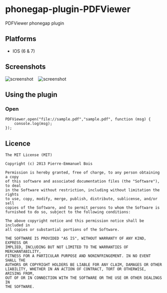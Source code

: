 phonegap-plugin-PDFViewer
============================

PDFViewer phonegap plugin

## Platforms ##

* IOS (6 & 7)

## Screenshots ##

![screenshot](https://raw.github.com/pebois/phonegap-plugin-PDFViewer/master/sample2.png) &nbsp;&nbsp; ![screenshot](https://raw.github.com/pebois/phonegap-plugin-PDFViewer/master/sample3.png)

## Using the plugin ##

### Open ###
```
PDFViewer.open("file://sample.pdf","sample.pdf", function (msg) {
    console.log(msg);
});
```

## Licence ##
```
The MIT License (MIT)

Copyright (c) 2013 Pierre-Emmanuel Bois

Permission is hereby granted, free of charge, to any person obtaining a copy
of this software and associated documentation files (the "Software"), to deal
in the Software without restriction, including without limitation the rights
to use, copy, modify, merge, publish, distribute, sublicense, and/or sell
copies of the Software, and to permit persons to whom the Software is
furnished to do so, subject to the following conditions:

The above copyright notice and this permission notice shall be included in
all copies or substantial portions of the Software.

THE SOFTWARE IS PROVIDED "AS IS", WITHOUT WARRANTY OF ANY KIND, EXPRESS OR
IMPLIED, INCLUDING BUT NOT LIMITED TO THE WARRANTIES OF MERCHANTABILITY,
FITNESS FOR A PARTICULAR PURPOSE AND NONINFRINGEMENT. IN NO EVENT SHALL THE
AUTHORS OR COPYRIGHT HOLDERS BE LIABLE FOR ANY CLAIM, DAMAGES OR OTHER
LIABILITY, WHETHER IN AN ACTION OF CONTRACT, TORT OR OTHERWISE, ARISING FROM,
OUT OF OR IN CONNECTION WITH THE SOFTWARE OR THE USE OR OTHER DEALINGS IN
THE SOFTWARE.
```
